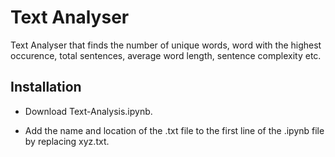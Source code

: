 # Text Analyser

Text Analyser that finds the number of unique words, word with the highest occurence, total sentences, average word length, sentence complexity etc. 

## Installation 

- Download Text-Analysis.ipynb.

- Add the name and location of the .txt file to the first line of the .ipynb file by replacing xyz.txt.